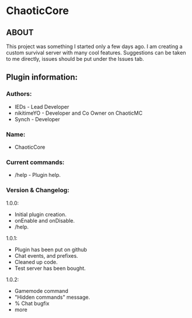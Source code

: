 # ChaoticCore 
## ABOUT
This project was something I started only a few days ago. I am creating a custom survival server with many cool features. Suggestions can be taken to me directly, issues should be put under the Issues tab.
## Plugin information:
### Authors:
- IEDs - Lead Developer
- nikitimeYO - Developer and Co Owner on ChaoticMC
- Synch - Developer
### Name: 
- ChaoticCore
### Current commands:
- /help - Plugin help.
### Version & Changelog: 
1.0.0:
- Initial plugin creation.
- onEnable and onDisable.
- /help.

1.0.1:
- Plugin has been put on github
- Chat events, and prefixes.
- Cleaned up code.
- Test server has been bought.

1.0.2:
- Gamemode command
- "Hidden commands" message.
- % Chat bugfix
- more

